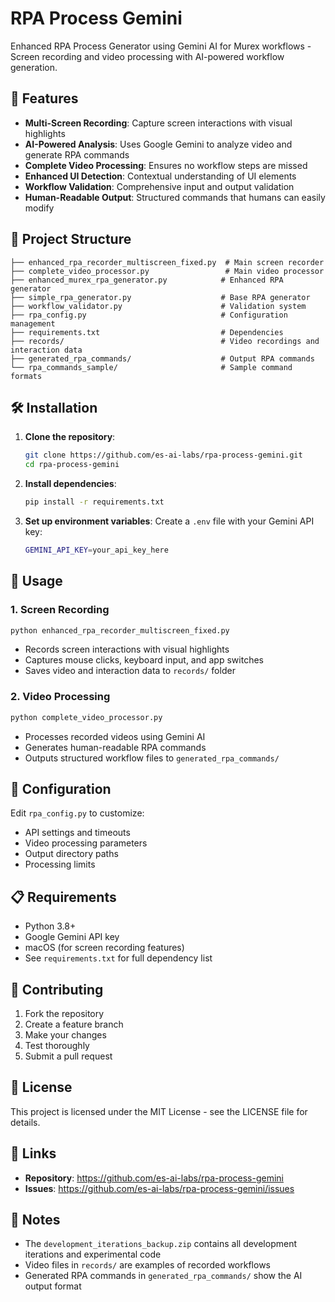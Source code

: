 # RPA Process Gemini

Enhanced RPA Process Generator using Gemini AI for Murex workflows - Screen recording and video processing with AI-powered workflow generation.

## 🚀 Features

- **Multi-Screen Recording**: Capture screen interactions with visual highlights
- **AI-Powered Analysis**: Uses Google Gemini to analyze video and generate RPA commands
- **Complete Video Processing**: Ensures no workflow steps are missed
- **Enhanced UI Detection**: Contextual understanding of UI elements
- **Workflow Validation**: Comprehensive input and output validation
- **Human-Readable Output**: Structured commands that humans can easily modify

## 📁 Project Structure

```
├── enhanced_rpa_recorder_multiscreen_fixed.py  # Main screen recorder
├── complete_video_processor.py                 # Main video processor
├── enhanced_murex_rpa_generator.py            # Enhanced RPA generator
├── simple_rpa_generator.py                    # Base RPA generator
├── workflow_validator.py                      # Validation system
├── rpa_config.py                              # Configuration management
├── requirements.txt                           # Dependencies
├── records/                                   # Video recordings and interaction data
├── generated_rpa_commands/                    # Output RPA commands
└── rpa_commands_sample/                       # Sample command formats
```

## 🛠️ Installation

1. **Clone the repository**:
   ```bash
   git clone https://github.com/es-ai-labs/rpa-process-gemini.git
   cd rpa-process-gemini
   ```

2. **Install dependencies**:
   ```bash
   pip install -r requirements.txt
   ```

3. **Set up environment variables**:
   Create a `.env` file with your Gemini API key:
   ```bash
   GEMINI_API_KEY=your_api_key_here
   ```

## 🎯 Usage

### 1. Screen Recording
```bash
python enhanced_rpa_recorder_multiscreen_fixed.py
```
- Records screen interactions with visual highlights
- Captures mouse clicks, keyboard input, and app switches
- Saves video and interaction data to `records/` folder

### 2. Video Processing
```bash
python complete_video_processor.py
```
- Processes recorded videos using Gemini AI
- Generates human-readable RPA commands
- Outputs structured workflow files to `generated_rpa_commands/`

## 🔧 Configuration

Edit `rpa_config.py` to customize:
- API settings and timeouts
- Video processing parameters
- Output directory paths
- Processing limits

## 📋 Requirements

- Python 3.8+
- Google Gemini API key
- macOS (for screen recording features)
- See `requirements.txt` for full dependency list

## 🤝 Contributing

1. Fork the repository
2. Create a feature branch
3. Make your changes
4. Test thoroughly
5. Submit a pull request

## 📄 License

This project is licensed under the MIT License - see the LICENSE file for details.

## 🔗 Links

- **Repository**: https://github.com/es-ai-labs/rpa-process-gemini
- **Issues**: https://github.com/es-ai-labs/rpa-process-gemini/issues

## 📝 Notes

- The `development_iterations_backup.zip` contains all development iterations and experimental code
- Video files in `records/` are examples of recorded workflows
- Generated RPA commands in `generated_rpa_commands/` show the AI output format
